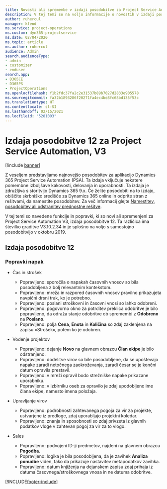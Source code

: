 ```yaml
---
title: Novosti ali spremembe v izdaji posodobitve za Project Service Automation 12, V3
description: V tej temi so na voljo informacije o novostih v izdaji posodobitve za Project Service Automation 12, V3.
author: ruhercul
manager: kfend
ms.service: project-operations
ms.custom: dyn365-projectservice
ms.date: 02/04/2020
ms.topic: article
ms.author: ruhercul
audience: Admin
search.audienceType:
- admin
- customizer
- enduser
search.app:
- D365CE
- D365PS
- ProjectOperations
ms.openlocfilehash: f1b2fdc37fa2c2e31537b89b7027d2833e905578
ms.sourcegitcommit: fa32b1893286f20271fa4ec4be8fc68bd135f53c
ms.translationtype: HT
ms.contentlocale: sl-SI
ms.lasthandoff: 02/15/2021
ms.locfileid: "5281093"
---
```

# <a name="project-service-automation-update-release-12-v3"></a>Izdaja posodobitve 12 za Project Service Automation, V3

[!include [banner](../includes/psa-now-project-operations.md)]

Z veseljem predstavljamo najnovejšo posodobitev za aplikacijo Dynamics 365 Project Service Automation (PSA). Ta izdaja vključuje nekatere pomembne izboljšave kakovosti, delovanja in uporabnosti. Ta izdaja je združljiva s storitvijo Dynamics 365 9.x. Če želite posodobiti na to izdajo, obiščite skrbniško središče za Dynamics 365 online in odprite stran z rešitvami, da namestite posodobitev. Za več informacij glejte [Namestitev, posodobitev ali odstranitev prednostne rešitve](https://docs.microsoft.com/power-platform/admin/install-remove-preferred-solution).

V tej temi so navedene funkcije in popravki, ki so novi ali spremenjeni za Project Service Automation V3, izdaja posodobitve 12. Ta različica ima številko graditve V3.10.2.34 in je splošno na voljo s samostojno posodobitvijo v oktobru 2019.

## <a name="update-release-12"></a>Izdaja posodobitve 12

### <a name="bug-fixes"></a>Popravki napak

- Čas in strošek

    - Popravljeno: sporočila o napakah časovnih vnosov so bila posodobljena z bolj relevantnim kontekstom.
    - Popravljeno: mreža in razpored časovnih vnosov pravilno prikazujeta navpični drsni trak, ko je potrebno.
    - Popravljeno: poslani stroškovni in časovni vnosi so lahko odobreni.
    - Popravljeno: pogovorno okno za potrditev preklica odobritve je bilo popravljeno, da odraža stanje odobritve ob spremembi z **Odobreno** na **Poslano**.
    - Popravljeno: polja **Cena**, **Enota** in **Količina** so zdaj zaklenjena na zapisu »Strošek«, potem ko je odobren.

- Vodenje projektov

    - Popravljeno: dejanje **Novo** na glavnem obrazcu **Član ekipe** je bilo odstranjeno.
    - Popravljeno: dodelitve virov so bile posodobljene, da se upoštevajo napake zaradi netočnega zaokroževanja, zaradi česar se je končni datum opravila prestavil.
    - Popravljeno: v mreži opravil bodo strežniške napake prikazane uporabniku.
    - Popravljeno: v izbirniku oseb za opravilo je zdaj upodobljeno ime člana ekipe, namesto imena položaja.

- Upravljanje virov

    - Popravljeno: podrobnosti zahtevanega pogoja za vir za projekte, ustvarjene iz predloge, zdaj uporabljajo projektni koledar.
    - Popravljeno: znanja in sposobnosti so zdaj privzeta iz glavnih podatkov vloge v zahtevan pogoj za vir za to vlogo.

- Sales

    - Popravljeno: podvojeni ID-ji predmetov, najdeni na glavnem obrazcu **Pogodba**.
    - Popravljeno: logika je bila posodobljena, da je zavihek **Analiza ponudbe** viden, tako da prikazuje nastavitev metapodatkov zavihka.
    - Popravljeno: datum knjiženja na dejanskem zapisu zdaj prihaja iz datuma časovnega/stroškovnega vnosa in ne datuma odobritve.


[!INCLUDE[footer-include](../includes/footer-banner.md)]